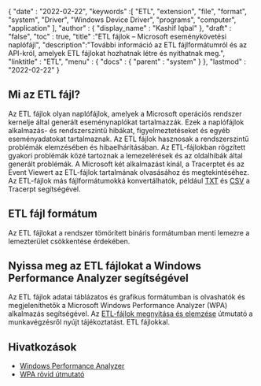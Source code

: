 {
  "date" : "2022-02-22",
  "keywords" :[ "ETL", "extension", "file", "format", "system", "Driver", "Windows Device Driver", "programs", "computer", "application" ],
  "author" : {
    "display_name" : "Kashif Iqbal"
},
  "draft" : "false",
  "toc" : true,
  "title" :"ETL fájlok – Microsoft eseménykövetési naplófájl",
  "description":"További információ az ETL fájlformátumról és az API-król, amelyek ETL fájlokat hozhatnak létre és nyithatnak meg.",
  "linktitle" : "ETL",
  "menu" : {
    "docs" : {
      "parent" : "system"
}
},
  "lastmod" : "2022-02-22"
}

## Mi az ETL fájl?

Az ETL fájlok olyan naplófájlok, amelyek a Microsoft operációs rendszer kernelje által generált eseménynaplókat tartalmazzák. Ezek a naplófájlok alkalmazás- és rendszerszintű hibákat, figyelmeztetéseket és egyéb eseményadatokat tartalmaznak. Az ETL fájlok hasznosak a rendszerszintű problémák elemzésében és hibaelhárításában. Az ETL-fájlokban rögzített gyakori problémák közé tartoznak a lemezelérések és az oldalhibák által generált problémák. A Microsoft két alkalmazást kínál, a Tracerptet és az Event Viewert az ETL-fájlok tartalmának olvasásához és megtekintéséhez. Az ETL-fájlok más fájlformátumokká konvertálhatók, például [TXT](/hu/word-processing/txt/) és [CSV](/hu/spreadsheet/csv/) a Tracerpt segítségével.

## ETL fájl formátum

Az ETL fájlokat a rendszer tömörített bináris formátumban menti lemezre a lemezterület csökkentése érdekében.

## Nyissa meg az ETL fájlokat a Windows Performance Analyzer segítségével

Az ETL fájlok adatai táblázatos és grafikus formátumban is olvashatók és megjeleníthetők a Microsoft Windows Performance Analyzer (WPA) alkalmazás segítségével. Az [ETL-fájlok megnyitása és elemzése](https://learn.microsoft.com/en-us/windows-hardware/test/wpt/opening-and-analyzing-etl-files-in-wpa) útmutató a munkavégzésről nyújt tájékoztatást. ETL fájlokkal.

## Hivatkozások

* [Windows Performance Analyzer](https://learn.microsoft.com/en-us/windows-hardware/test/wpt/getting-started--windows-performance-analyzer--wpa-)
* [WPA rövid útmutató](https://learn.microsoft.com/en-us/windows-hardware/test/wpt/wpa-quick-start-guide)

